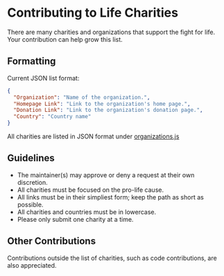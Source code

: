 # Contributing to Life Charities
There are many charities and organizations that support the fight for life. Your contribution can help grow this list.

## Formatting
Current JSON list format:
```json
{
  "Organization": "Name of the organization.",
  "Homepage Link": "Link to the organization's home page.",
  "Donation Link": "Link to the organization's donation page.",
  "Country": "Country name"
}
```

All charities are listed in JSON format under [organizations.js](https://github.com/lifecharities/lifecharities.github.io/blob/main/organizations.js)

## Guidelines
* The maintainer(s) may approve or deny a request at their own discretion.
* All charities must be focused on the pro-life cause.
* All links must be in their simpliest form; keep the path as short as possible.
* All charities and countries must be in lowercase.
* Please only submit one charity at a time.

## Other Contributions
Contributions outside the list of charities, such as code contributions, are also appreciated.
